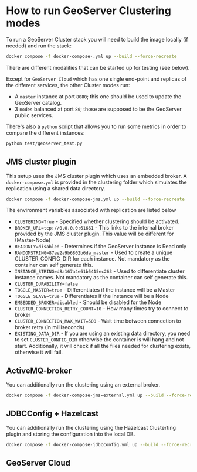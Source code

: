 # How to run GeoServer Clustering modes

To run a GeoServer Cluster stack you will need to build the image locally (if needed) and run the stack:

```bash
docker compose -f docker-compose-.yml up --build --force-recreate
```

There are different modalities that can be started up for testing (see below).

Except for `GeoServer Cloud` which has one single end-point and replicas of the different services,
the other Cluster modes run:

 - A `master` instance at port `8080`; this one should be used to update the GeoServer catalog.
 - 3 `nodes` balanced at port `80`; those are supposed to be the GeoServer public services.

There's also a `python` script that allows you to run some metrics in order to compare the different instances:

```bash
python test/geoserver_test.py
```

## JMS cluster plugin

This setup uses the JMS cluster plugin which uses an embedded broker.
A `docker-compose.yml` is provided in the clustering folder which simulates the replication using a shared data directory.

```bash
docker compose -f docker-compose-jms.yml up --build --force-recreate
```

The environment variables associated with replication are listed below
* `CLUSTERING=True` - Specified whether clustering should be activated.
* `BROKER_URL=tcp://0.0.0.0:61661` - This links to the internal broker provided by the JMS cluster plugin.
This value will be different for (Master-Node)
* `READONLY=disabled` - Determines if the GeoServer instance is Read only
* `RANDOMSTRING=87ee2a9b6802b6da_master` - Used to create a unique CLUSTER_CONFIG_DIR for each instance. Not mandatory as the container can self generate this.
* `INSTANCE_STRING=d8a167a4e61b5415ec263` - Used to differentiate cluster instance names. Not mandatory as the container can self generate this.
* `CLUSTER_DURABILITY=false`
* `TOGGLE_MASTER=true` - Differentiates if the instance will be a Master
* `TOGGLE_SLAVE=true` - Differentiates if the instance will be a Node
* `EMBEDDED_BROKER=disabled` - Should be disabled for the Node
* `CLUSTER_CONNECTION_RETRY_COUNT=10` - How many times try to connect to broker
* `CLUSTER_CONNECTION_MAX_WAIT=500` - Wait time between connection to broker retry (in milliseconds)
* `EXISTING_DATA_DIR` - If you are using an existing data directory, you need to set `CLUSTER_CONFIG_DIR`
otherwise the container is will hang and not start. Additionally, it will check if all the files
needed for clustering exists, otherwise it will fail.

## ActiveMQ-broker

You can additionally run the clustering using an external broker.

```bash
docker compose -f docker-compose-jms-external.yml up --build --force-recreate
```

## JDBCConfig + Hazelcast

You can additionally run the clustering using the Hazelcast Clusterting plugin and storing the configuration into the local DB.

```bash
docker compose -f docker-compose-jdbcconfig.yml up --build --force-recreate
```

## GeoServer Cloud

